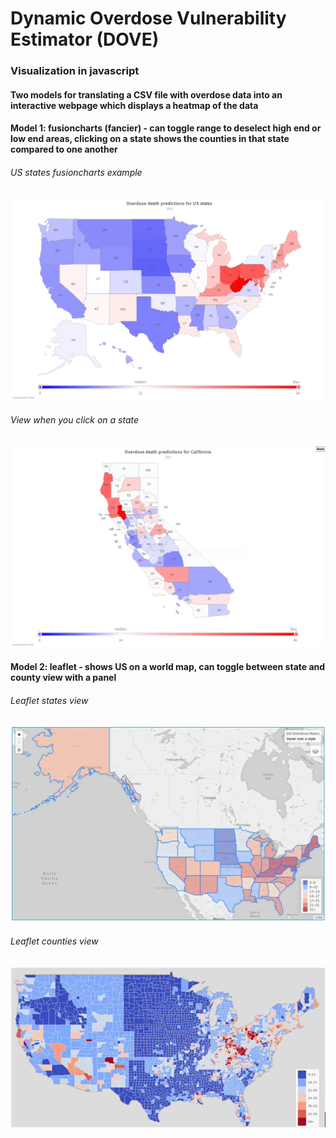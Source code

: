 # Dynamic Overdose Vulnerability Estimator (DOVE) 
### Visualization in javascript

#### Two models for translating a CSV file with overdose data into an interactive webpage which displays a heatmap of the data
#### Model 1: fusioncharts (fancier) - can toggle range to deselect high end or low end areas, clicking on a state shows the counties in that state compared to one another
###### US states fusioncharts example
![USA Fusioncharts example](fusioncharts_usa_ss.png)
###### View when you click on a state
![USA view when you click on a state](fusioncharts_cali_ss.png)
#### Model 2: leaflet - shows US on a world map, can toggle between state and county view with a panel
###### Leaflet states view
![Leaflet states view](leaflet_states_ss.png)
###### Leaflet counties view
![Leaflet counties view](leaflet_counties_ss.png)
